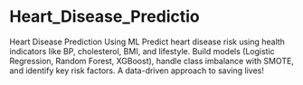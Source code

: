 # Heart_Disease_Predictio
Heart Disease Prediction Using ML Predict heart disease risk using health indicators like BP, cholesterol, BMI, and lifestyle. Build models (Logistic Regression, Random Forest, XGBoost), handle class imbalance with SMOTE, and identify key risk factors. A data-driven approach to saving lives!
